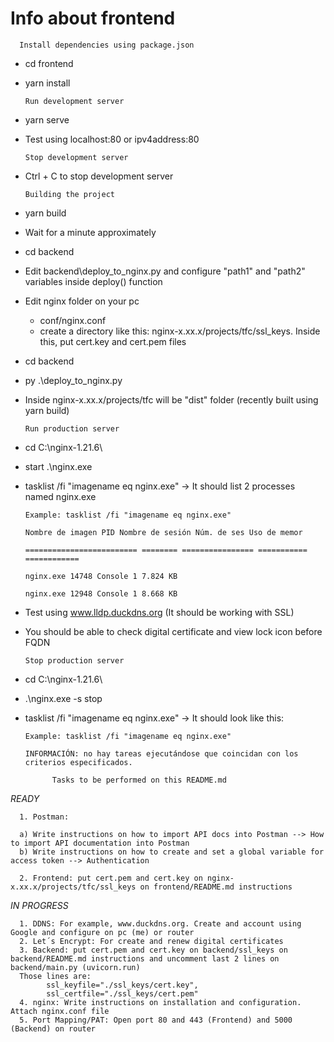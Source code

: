 # Info about frontend

      Install dependencies using package.json

- cd frontend
- yarn install

      Run development server

- yarn serve
- Test using localhost:80 or ipv4address:80

      Stop development server

- Ctrl + C to stop development server

      Building the project

- yarn build
- Wait for a minute approximately
- cd backend
- Edit backend\deploy_to_nginx.py and configure "path1" and "path2" variables inside deploy() function
- Edit nginx folder on your pc
  - conf/nginx.conf
  - create a directory like this: nginx-x.xx.x/projects/tfc/ssl_keys. Inside this, put cert.key and cert.pem files
- cd backend
- py .\deploy_to_nginx.py
- Inside nginx-x.xx.x/projects/tfc will be "dist" folder (recently built using yarn build)

      Run production server

- cd C:\nginx-1.21.6\
- start .\nginx.exe
- tasklist /fi "imagename eq nginx.exe" -> It should list 2 processes named nginx.exe

      Example: tasklist /fi "imagename eq nginx.exe"

      Nombre de imagen PID Nombre de sesión Núm. de ses Uso de memor

      ========================= ======== ================ =========== ============

      nginx.exe 14748 Console 1 7.824 KB

      nginx.exe 12948 Console 1 8.668 KB

- Test using www.lldp.duckdns.org (It should be working with SSL)
- You should be able to check digital certificate and view lock icon before FQDN

      Stop production server

- cd C:\nginx-1.21.6\
- .\nginx.exe -s stop
- tasklist /fi "imagename eq nginx.exe" -> It should look like this:

      Example: tasklist /fi "imagename eq nginx.exe"

      INFORMACIÓN: no hay tareas ejecutándose que coincidan con los criterios especificados.

            Tasks to be performed on this README.md

_READY_

      1. Postman:

      a) Write instructions on how to import API docs into Postman --> How to import API documentation into Postman
      b) Write instructions on how to create and set a global variable for access token --> Authentication

      2. Frontend: put cert.pem and cert.key on nginx-x.xx.x/projects/tfc/ssl_keys on frontend/README.md instructions

_IN PROGRESS_

      1. DDNS: For example, www.duckdns.org. Create and account using Google and configure on pc (me) or router
      2. Let´s Encrypt: For create and renew digital certificates
      3. Backend: put cert.pem and cert.key on backend/ssl_keys on backend/README.md instructions and uncomment last 2 lines on backend/main.py (uvicorn.run)
      Those lines are:
            ssl_keyfile="./ssl_keys/cert.key",
            ssl_certfile="./ssl_keys/cert.pem"
      4. nginx: Write instructions on installation and configuration. Attach nginx.conf file
      5. Port Mapping/PAT: Open port 80 and 443 (Frontend) and 5000 (Backend) on router
